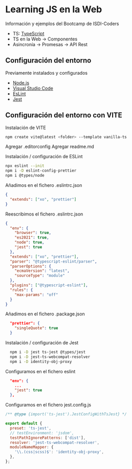 # Learning JS en la Web

Información y ejemplos del Bootcamp de ISDI-Coders

- TS: [TypeScript](https://www.typescriptlang.org/)
- TS en la Web -> Componentes
- Asincronía -> Promesas -> API Rest

## Configuración del entorno

Previamente instalados y configurados

- [Node.js](https://nodejs.org/es/)
- [Visual Studio Code](https://code.visualstudio.com/)
- [EsLint](https://eslint.org/)
- [Jest](https://jestjs.io/)


## Configuración del entorno con VITE

Instalación de VITE

```bash
npm create vite@latest <folder> --template vanilla-ts
```

Agregar .editorconfig
Agregar readme.md

Instalación / configuración de ESLint

```bash
npx eslint --init
npm i -D eslint-config-prettier
npm i @types/node
```

Añadimos en el fichero .eslintrc.json

```json
{
  "extends": ["xo", "prettier"]
}
```

Reescribimos el fichero .eslintrc.json

```json
{
  "env": {
    "browser": true,
    "es2021": true,
    "node": true,
    "jest": true
  },
  "extends": ["xo", "prettier"],
  "parser": "@typescript-eslint/parser",
  "parserOptions": {
    "ecmaVersion": "latest",
    "sourceType": "module"
  },
  "plugins": ["@typescript-eslint"],
  "rules": {
    "max-params": "off"
  }
}
```

Añadimos en el fichero .package.json

```json
  "prettier": {
    "singleQuote": true
  }
```

Instalación / configuración de Jest

```bash
  npm i -D jest ts-jest @types/jest
  npm i -D jest-ts-webcompat-resolver
  npm i -D identity-obj-proxy
```

Configuramos en el fichero eslint

```json
  "env": {
    ...
    "jest": true
  },
```


Configuramos en el fichero jest.config.js

```js
/** @type {import('ts-jest').JestConfigWithTsJest} */

export default {
  preset: 'ts-jest',
  // testEnvironment: 'jsdom',
  testPathIgnorePatterns: ['dist'],
  resolver: 'jest-ts-webcompat-resolver',
  moduleNameMapper: {
    '\\.(css|scss)$': 'identity-obj-proxy',
  },
};
```
